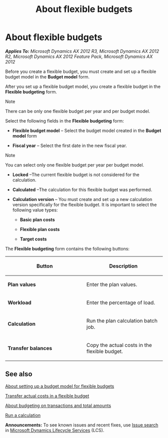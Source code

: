 ﻿---
title: About flexible budgets
TOCTitle: About flexible budgets
ms:assetid: 0c73296f-fe24-42ec-aa9e-efde854aa8b9
ms:mtpsurl: https://technet.microsoft.com/en-us/library/Aa569755(v=AX.60)
ms:contentKeyID: 36055997
ms.date: 04/18/2014
mtps_version: v=AX.60
f1_keywords:
- budgets
- budget
- flexible budget
- flexible budgets
---

# About flexible budgets 


_**Applies To:** Microsoft Dynamics AX 2012 R3, Microsoft Dynamics AX 2012 R2, Microsoft Dynamics AX 2012 Feature Pack, Microsoft Dynamics AX 2012_

Before you create a flexible budget, you must create and set up a flexible budget model in the **Budget model** form.

After you set up a flexible budget model, you create a flexible budget in the **Flexible budgeting** form.


> [!NOTE]
> <P>There can be only one flexible budget per year and per budget model.</P>



Select the following fields in the **Flexible budgeting** form:

  - **Flexible budget model** – Select the budget model created in the **Budget model** form

  - **Fiscal year** – Select the first date in the new fiscal year.


> [!NOTE]
> <P>You can select only one flexible budget per year per budget model.</P>



  - **Locked** –The current flexible budget is not considered for the calculation.

  - **Calculated** –The calculation for this flexible budget was performed.

  - **Calculation version** – You must create and set up a new calculation version specifically for the flexible budget. It is important to select the following value types:
    
      - **Basic plan costs**
    
      - **Flexible plan costs**
    
      - **Target costs**

The **Flexible budgeting** form contains the following buttons:

<table>
<colgroup>
<col style="width: 50%" />
<col style="width: 50%" />
</colgroup>
<thead>
<tr class="header">
<th><p>Button</p></th>
<th><p>Description</p></th>
</tr>
</thead>
<tbody>
<tr class="odd">
<td><p><strong>Plan values</strong></p></td>
<td><p>Enter the plan values.</p></td>
</tr>
<tr class="even">
<td><p><strong>Workload</strong></p></td>
<td><p>Enter the percentage of load.</p></td>
</tr>
<tr class="odd">
<td><p><strong>Calculation</strong></p></td>
<td><p>Run the plan calculation batch job.</p></td>
</tr>
<tr class="even">
<td><p><strong>Transfer balances</strong></p></td>
<td><p>Copy the actual costs in the flexible budget.</p></td>
</tr>
</tbody>
</table>


## See also

[About setting up a budget model for flexible budgets](about-setting-up-a-budget-model-for-flexible-budgets.md)

[Transfer actual costs in a flexible budget](transfer-actual-costs-in-a-flexible-budget.md)

[About budgeting on transactions and total amounts](about-budgeting-on-transactions-and-total-amounts.md)

[Run a calculation](run-a-calculation.md)

  
**Announcements:** To see known issues and recent fixes, use [Issue search](http://go.microsoft.com/fwlink/?linkid=389258) in [Microsoft Dynamics Lifecycle Services](http://go.microsoft.com/fwlink/?linkid=306505) (LCS).

